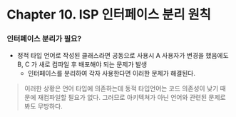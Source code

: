 # Chapter 10. ISP 인터페이스 분리 원칙

### 인터페이스 분리가 필요?

- 정적 타입 언어로 작성된 클래스라면 공동으로 사용시 A 사용자가 변경을 했음에도 B, C 가 새로 컴파일 후 배포해야 되는 문제가 발생
  - 인터페이스를 분리하여 각자 사용한다면 이러한 문제가 해결된다.

> 이러한 상황은 언어 타입에 의존하는데 동적 타입언어는 코드 의존성이 낮기 때문에 재컴파일할 필요가 없다. 그러므로 아키텍쳐가 아닌 언어와 관련된 문제로 봐도 무방하다.
